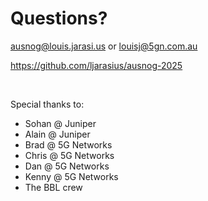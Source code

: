 # Questions?

ausnog@louis.jarasi.us or louisj@5gn.com.au

https://github.com/ljarasius/ausnog-2025

<br>

Special thanks to:
- Sohan @ Juniper
- Alain @ Juniper
- Brad @ 5G Networks
- Chris @ 5G Networks
- Dan @ 5G Networks
- Kenny @ 5G Networks
- The BBL crew

<!--
Would like to give a quick shout out to Sohan and Alain at Juniper for all their assistance on this one, as well as to the rest of the Engineering team at 5G Networks and the BBL crew for putting up with my rants about this.

I've also published this entire talk to GitHub at the link on the screen, feel free to have a look there if there's anything you missed earlier or for those links.

Thank you.
-->